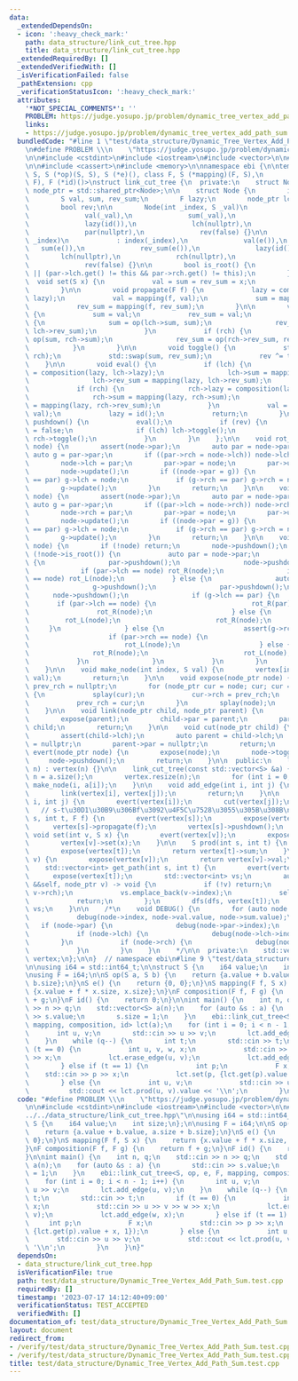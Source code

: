 ```yaml
---
data:
  _extendedDependsOn:
  - icon: ':heavy_check_mark:'
    path: data_structure/link_cut_tree.hpp
    title: data_structure/link_cut_tree.hpp
  _extendedRequiredBy: []
  _extendedVerifiedWith: []
  _isVerificationFailed: false
  _pathExtension: cpp
  _verificationStatusIcon: ':heavy_check_mark:'
  attributes:
    '*NOT_SPECIAL_COMMENTS*': ''
    PROBLEM: https://judge.yosupo.jp/problem/dynamic_tree_vertex_add_path_sum
    links:
    - https://judge.yosupo.jp/problem/dynamic_tree_vertex_add_path_sum
  bundledCode: "#line 1 \"test/data_structure/Dynamic_Tree_Vertex_Add_Path_Sum.test.cpp\"\
    \n#define PROBLEM \\\n    \"https://judge.yosupo.jp/problem/dynamic_tree_vertex_add_path_sum\"\
    \n\n#include <cstdint>\n#include <iostream>\n#include <vector>\n\n#line 2 \"data_structure/link_cut_tree.hpp\"\
    \n\n#include <cassert>\n#include <memory>\n\nnamespace ebi {\n\ntemplate <class\
    \ S, S (*op)(S, S), S (*e)(), class F, S (*mapping)(F, S),\n          F (*composition)(F,\
    \ F), F (*id)()>\nstruct link_cut_tree {\n  private:\n    struct Node;\n    using\
    \ node_ptr = std::shared_ptr<Node>;\n\n    struct Node {\n        int index;\n\
    \        S val, sum, rev_sum;\n        F lazy;\n        node_ptr lch, rch, par;\n\
    \        bool rev;\n\n        Node(int _index, S _val)\n            : index(_index),\n\
    \              val(_val),\n              sum(_val),\n              rev_sum(_val),\n\
    \              lazy(id()),\n              lch(nullptr),\n              rch(nullptr),\n\
    \              par(nullptr),\n              rev(false) {}\n\n        Node(int\
    \ _index)\n            : index(_index),\n              val(e()),\n           \
    \   sum(e()),\n              rev_sum(e()),\n              lazy(id()),\n      \
    \        lch(nullptr),\n              rch(nullptr),\n              par(nullptr),\n\
    \              rev(false) {}\n\n        bool is_root() {\n            return !par\
    \ || (par->lch.get() != this && par->rch.get() != this);\n        }\n\n      \
    \  void set(S x) {\n            val = sum = rev_sum = x;\n            lazy = id();\n\
    \        }\n\n        void propagate(F f) {\n            lazy = composition(f,\
    \ lazy);\n            val = mapping(f, val);\n            sum = mapping(f, sum);\n\
    \            rev_sum = mapping(f, rev_sum);\n        }\n\n        void update()\
    \ {\n            sum = val;\n            rev_sum = val;\n            if (lch)\
    \ {\n                sum = op(lch->sum, sum);\n                rev_sum = op(rev_sum,\
    \ lch->rev_sum);\n            }\n            if (rch) {\n                sum =\
    \ op(sum, rch->sum);\n                rev_sum = op(rch->rev_sum, rev_sum);\n \
    \           }\n        }\n\n        void toggle() {\n            std::swap(lch,\
    \ rch);\n            std::swap(sum, rev_sum);\n            rev ^= true;\n    \
    \    }\n\n        void eval() {\n            if (lch) {\n                lch->lazy\
    \ = composition(lazy, lch->lazy);\n                lch->sum = mapping(lazy, lch->sum);\n\
    \                lch->rev_sum = mapping(lazy, lch->rev_sum);\n            }\n\
    \            if (rch) {\n                rch->lazy = composition(lazy, rch->lazy);\n\
    \                rch->sum = mapping(lazy, rch->sum);\n                rch->rev_sum\
    \ = mapping(lazy, rch->rev_sum);\n            }\n            val = mapping(lazy,\
    \ val);\n            lazy = id();\n            return;\n        }\n\n        void\
    \ pushdown() {\n            eval();\n            if (rev) {\n                rev\
    \ = false;\n                if (lch) lch->toggle();\n                if (rch)\
    \ rch->toggle();\n            }\n        }\n    };\n\n    void rot_L(node_ptr\
    \ node) {\n        assert(node->par);\n        auto par = node->par;\n       \
    \ auto g = par->par;\n        if ((par->rch = node->lch)) node->lch->par = par;\n\
    \        node->lch = par;\n        par->par = node;\n        par->update();\n\
    \        node->update();\n        if ((node->par = g)) {\n            if (g->lch\
    \ == par) g->lch = node;\n            if (g->rch == par) g->rch = node;\n    \
    \        g->update();\n        }\n        return;\n    }\n\n    void rot_R(node_ptr\
    \ node) {\n        assert(node->par);\n        auto par = node->par;\n       \
    \ auto g = par->par;\n        if ((par->lch = node->rch)) node->rch->par = par;\n\
    \        node->rch = par;\n        par->par = node;\n        par->update();\n\
    \        node->update();\n        if ((node->par = g)) {\n            if (g->lch\
    \ == par) g->lch = node;\n            if (g->rch == par) g->rch = node;\n    \
    \        g->update();\n        }\n        return;\n    }\n\n    void splay(node_ptr\
    \ node) {\n        if (!node) return;\n        node->pushdown();\n        while\
    \ (!node->is_root()) {\n            auto par = node->par;\n            if (par->is_root())\
    \ {\n                par->pushdown();\n                node->pushdown();\n   \
    \             if (par->lch == node) rot_R(node);\n                if (par->rch\
    \ == node) rot_L(node);\n            } else {\n                auto g = par->par;\n\
    \                g->pushdown();\n                par->pushdown();\n          \
    \      node->pushdown();\n                if (g->lch == par) {\n             \
    \       if (par->lch == node) {\n                        rot_R(par);\n       \
    \                 rot_R(node);\n                    } else {\n               \
    \         rot_L(node);\n                        rot_R(node);\n               \
    \     }\n                } else {\n                    assert(g->rch == par);\n\
    \                    if (par->rch == node) {\n                        rot_L(par);\n\
    \                        rot_L(node);\n                    } else {\n        \
    \                rot_R(node);\n                        rot_L(node);\n        \
    \            }\n                }\n            }\n        }\n        return;\n\
    \    }\n\n    void make_node(int index, S val) {\n        vertex[index] = std::make_shared<Node>(index,\
    \ val);\n        return;\n    }\n\n    void expose(node_ptr node) {\n        node_ptr\
    \ prev_rch = nullptr;\n        for (node_ptr cur = node; cur; cur = cur->par)\
    \ {\n            splay(cur);\n            cur->rch = prev_rch;\n            cur->update();\n\
    \            prev_rch = cur;\n        }\n        splay(node);\n        return;\n\
    \    }\n\n    void link(node_ptr child, node_ptr parent) {\n        expose(child);\n\
    \        expose(parent);\n        child->par = parent;\n        parent->rch =\
    \ child;\n        return;\n    }\n\n    void cut(node_ptr child) {\n        expose(child);\n\
    \        assert(child->lch);\n        auto parent = child->lch;\n        child->lch\
    \ = nullptr;\n        parent->par = nullptr;\n        return;\n    }\n\n    void\
    \ evert(node_ptr node) {\n        expose(node);\n        node->toggle();\n   \
    \     node->pushdown();\n        return;\n    }\n\n  public:\n    link_cut_tree(int\
    \ n) : vertex(n) {}\n\n    link_cut_tree(const std::vector<S> &a) {\n        int\
    \ n = a.size();\n        vertex.resize(n);\n        for (int i = 0; i < n; i++)\
    \ make_node(i, a[i]);\n    }\n\n    void add_edge(int i, int j) {\n        evert(vertex[i]);\n\
    \        link(vertex[i], vertex[j]);\n        return;\n    }\n\n    void erase_edge(int\
    \ i, int j) {\n        evert(vertex[i]);\n        cut(vertex[j]);\n    }\n\n \
    \   // s-t\u30D1\u30B9\u306Bf\u3092\u4F5C\u7528\u3055\u305B\u308B\n    void apply(int\
    \ s, int t, F f) {\n        evert(vertex[s]);\n        expose(vertex[t]);\n  \
    \      vertex[s]->propagate(f);\n        vertex[s]->pushdown();\n    }\n\n   \
    \ void set(int v, S x) {\n        evert(vertex[v]);\n        expose(vertex[v]);\n\
    \        vertex[v]->set(x);\n    }\n\n    S prod(int s, int t) {\n        evert(vertex[s]);\n\
    \        expose(vertex[t]);\n        return vertex[t]->sum;\n    }\n\n    S get(int\
    \ v) {\n        expose(vertex[v]);\n        return vertex[v]->val;\n    }\n\n\
    \    std::vector<int> get_path(int s, int t) {\n        evert(vertex[s]);\n  \
    \      expose(vertex[t]);\n        std::vector<int> vs;\n        auto dfs = [&](auto\
    \ &&self, node_ptr v) -> void {\n            if (!v) return;\n            self(self,\
    \ v->rch);\n            vs.emplace_back(v->index);\n            self(self, v->lch);\n\
    \            return;\n        };\n        dfs(dfs, vertex[t]);\n        return\
    \ vs;\n    }\n\n    /*\n    void DEBUG() {\n        for (auto node : vertex) {\n\
    \            debug(node->index, node->val.value, node->sum.value);\n         \
    \   if (node->par) {\n                debug(node->par->index);\n            }\n\
    \            if (node->lch) {\n                debug(node->lch->index);\n    \
    \        }\n            if (node->rch) {\n                debug(node->rch->index);\n\
    \            }\n        }\n    }\n    */\n\n  private:\n    std::vector<node_ptr>\
    \ vertex;\n};\n\n}  // namespace ebi\n#line 9 \"test/data_structure/Dynamic_Tree_Vertex_Add_Path_Sum.test.cpp\"\
    \n\nusing i64 = std::int64_t;\n\nstruct S {\n    i64 value;\n    int size;\n};\n\
    \nusing F = i64;\n\nS op(S a, S b) {\n    return {a.value + b.value, a.size +\
    \ b.size};\n}\nS e() {\n    return {0, 0};\n}\nS mapping(F f, S x) {\n    return\
    \ {x.value + f * x.size, x.size};\n}\nF composition(F f, F g) {\n    return f\
    \ + g;\n}\nF id() {\n    return 0;\n}\n\nint main() {\n    int n, q;\n    std::cin\
    \ >> n >> q;\n    std::vector<S> a(n);\n    for (auto &s : a) {\n        std::cin\
    \ >> s.value;\n        s.size = 1;\n    }\n    ebi::link_cut_tree<S, op, e, F,\
    \ mapping, composition, id> lct(a);\n    for (int i = 0; i < n - 1; i++) {\n \
    \       int u, v;\n        std::cin >> u >> v;\n        lct.add_edge(u, v);\n\
    \    }\n    while (q--) {\n        int t;\n        std::cin >> t;\n        if\
    \ (t == 0) {\n            int u, v, w, x;\n            std::cin >> u >> v >> w\
    \ >> x;\n            lct.erase_edge(u, v);\n            lct.add_edge(w, x);\n\
    \        } else if (t == 1) {\n            int p;\n            F x;\n        \
    \    std::cin >> p >> x;\n            lct.set(p, {lct.get(p).value + x, 1});\n\
    \        } else {\n            int u, v;\n            std::cin >> u >> v;\n  \
    \          std::cout << lct.prod(u, v).value << '\\n';\n        }\n    }\n}\n"
  code: "#define PROBLEM \\\n    \"https://judge.yosupo.jp/problem/dynamic_tree_vertex_add_path_sum\"\
    \n\n#include <cstdint>\n#include <iostream>\n#include <vector>\n\n#include \"\
    ../../data_structure/link_cut_tree.hpp\"\n\nusing i64 = std::int64_t;\n\nstruct\
    \ S {\n    i64 value;\n    int size;\n};\n\nusing F = i64;\n\nS op(S a, S b) {\n\
    \    return {a.value + b.value, a.size + b.size};\n}\nS e() {\n    return {0,\
    \ 0};\n}\nS mapping(F f, S x) {\n    return {x.value + f * x.size, x.size};\n\
    }\nF composition(F f, F g) {\n    return f + g;\n}\nF id() {\n    return 0;\n\
    }\n\nint main() {\n    int n, q;\n    std::cin >> n >> q;\n    std::vector<S>\
    \ a(n);\n    for (auto &s : a) {\n        std::cin >> s.value;\n        s.size\
    \ = 1;\n    }\n    ebi::link_cut_tree<S, op, e, F, mapping, composition, id> lct(a);\n\
    \    for (int i = 0; i < n - 1; i++) {\n        int u, v;\n        std::cin >>\
    \ u >> v;\n        lct.add_edge(u, v);\n    }\n    while (q--) {\n        int\
    \ t;\n        std::cin >> t;\n        if (t == 0) {\n            int u, v, w,\
    \ x;\n            std::cin >> u >> v >> w >> x;\n            lct.erase_edge(u,\
    \ v);\n            lct.add_edge(w, x);\n        } else if (t == 1) {\n       \
    \     int p;\n            F x;\n            std::cin >> p >> x;\n            lct.set(p,\
    \ {lct.get(p).value + x, 1});\n        } else {\n            int u, v;\n     \
    \       std::cin >> u >> v;\n            std::cout << lct.prod(u, v).value <<\
    \ '\\n';\n        }\n    }\n}"
  dependsOn:
  - data_structure/link_cut_tree.hpp
  isVerificationFile: true
  path: test/data_structure/Dynamic_Tree_Vertex_Add_Path_Sum.test.cpp
  requiredBy: []
  timestamp: '2023-07-17 14:12:40+09:00'
  verificationStatus: TEST_ACCEPTED
  verifiedWith: []
documentation_of: test/data_structure/Dynamic_Tree_Vertex_Add_Path_Sum.test.cpp
layout: document
redirect_from:
- /verify/test/data_structure/Dynamic_Tree_Vertex_Add_Path_Sum.test.cpp
- /verify/test/data_structure/Dynamic_Tree_Vertex_Add_Path_Sum.test.cpp.html
title: test/data_structure/Dynamic_Tree_Vertex_Add_Path_Sum.test.cpp
---
```

